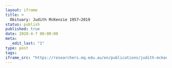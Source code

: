 ```yaml
---
layout: iframe
title: >
  Obituary: Judith McKenzie 1957–2019
status: publish
published: true
date: 2020-4-7 00:00:00
meta:
  _edit_last: "1"
type: post
tags:
iframe_src: "https://researchers.mq.edu.au/en/publications/judith-mckenzie-1957-2019-obituary-judith-mckenzie-19572019"
---
```

        